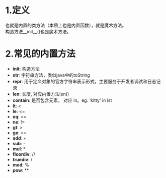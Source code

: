 # 1.定义
也就是内置的类方法（本质上也是内置函数），就是魔术方法。</br>
构造方法__init__()也是魔术方法。</br>
# 2.常见的内置方法
- __init__: 构造方法
- __str__: 字符串方法，类似java中的toString
- __repr__: 用于定义对象的‌官方字符串表示形式‌，主要服务于开发者调试和日志记录
- __len__: 长度, 对应内置方法len()
- __contain__: 是否包含元素， 对应 in。eg. 'kitty' in lst
- __lt__: <
- __le__: <=
- __eq__: ==
- __ne__: !=
- __gt__: >
- __ge__: >=
- __add__: +
- __sub__: -
- __mul__: *
- __floordiv__: //
- __truediv__: /
- __mod__: %
- __pow__: **